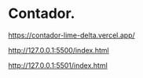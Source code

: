 # Contador.
https://contador-lime-delta.vercel.app/





http://127.0.0.1:5500/index.html



http://127.0.0.1:5501/index.html
